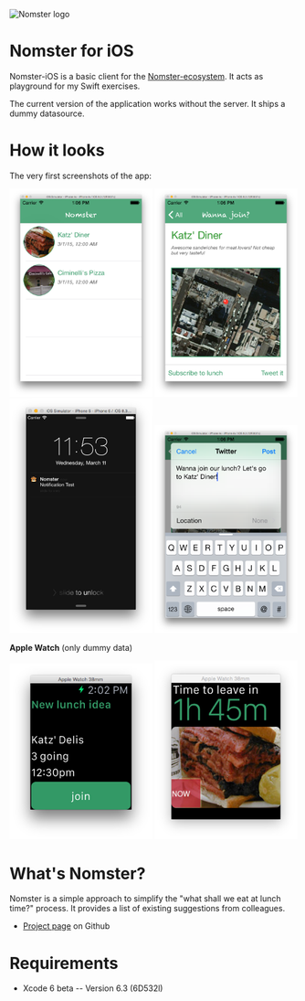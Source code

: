 ![Nomster logo](http://tscholze.github.io/nomster-parent/nomster-logo.png)

Nomster for iOS
=
Nomster-iOS is a basic client for the [Nomster-ecosystem](https://tscholze.github.io/nomster-parent). It acts as playground for my Swift exercises.

The current version of the application works without the server. It ships a dummy datasource.

How it looks
=
The very first screenshots of the app:

<img src="https://raw.githubusercontent.com/tscholze/nomster-ios/master/docs/v0-list.png" alt="List" width="250">

<img src="https://raw.githubusercontent.com/tscholze/nomster-ios/master/docs/v0-detail.png" alt="Detail" width="250">

<img src="https://raw.githubusercontent.com/tscholze/nomster-ios/master/docs/v0-notification.png" alt="Notifications" width="250">

<img src="https://raw.githubusercontent.com/tscholze/nomster-ios/master/docs/v0-tweet.png" alt="Tweet feature" width="250">

**Apple Watch** (only dummy data)

<img src="https://raw.githubusercontent.com/tscholze/nomster-ios/master/docs/v0-watch-main.png" alt="Watch Main UI" width="250">

<img src="https://raw.githubusercontent.com/tscholze/nomster-ios/master/docs/v0-watch-glance.png" alt="Watch Glance" width="250">

What's Nomster?
==
Nomster is a simple approach to simplify the "what shall we eat at lunch time?" process. It provides a list of existing suggestions from colleagues.

* [Project page](https://tscholze.github.io/nomster-parent) on Github

Requirements
==
* Xcode 6 beta -- Version 6.3 (6D532l)
